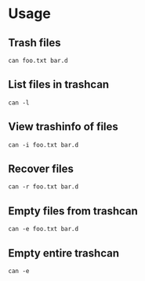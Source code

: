 # Usage

## Trash files

`can foo.txt bar.d`

## List files in trashcan

`can -l`

## View trashinfo of files

`can -i foo.txt bar.d`

## Recover files

`can -r foo.txt bar.d`

## Empty files from trashcan

`can -e foo.txt bar.d`

## Empty entire trashcan

`can -e`

